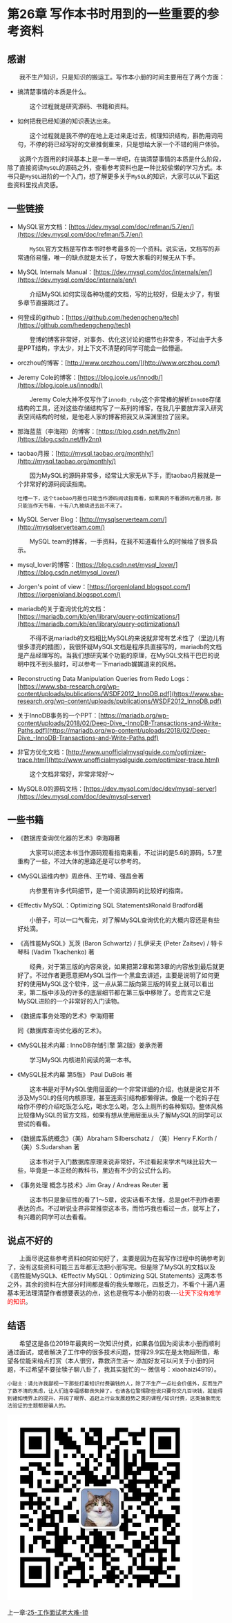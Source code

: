 # 第26章 写作本书时用到的一些重要的参考资料
## 感谢
&emsp;&emsp;我不生产知识，只是知识的搬运工。写作本小册的时间主要用在了两个方面：

- 搞清楚事情的本质是什么。
    
    &emsp;&emsp;这个过程就是研究源码、书籍和资料。

- 如何把我已经知道的知识表达出来。

    &emsp;&emsp;这个过程就是我不停的在地上走过来走过去，梳理知识结构，斟酌用词用句，不停的将已经写好的文章推倒重来，只是想给大家一个不错的用户体验。

&emsp;&emsp;这两个方面用的时间基本上是一半一半吧，在搞清楚事情的本质是什么阶段，除了直接阅读`MySQL`的源码之外，查看参考资料也是一种比较偷懒的学习方式。本书只是`MySQL`进阶的一个入门，想了解更多关于`MySQL`的知识，大家可以从下面这些资料里找点灵感。

## 一些链接
- MySQL官方文档：[https://dev.mysql.com/doc/refman/5.7/en/](https://dev.mysql.com/doc/refman/5.7/en/)

    &emsp;&emsp;`MySQL`官方文档是写作本书时参考最多的一个资料。说实话，文档写的非常通俗易懂，唯一的缺点就是太长了，导致大家看的时候无从下手。
    
- MySQL Internals Manual：[https://dev.mysql.com/doc/internals/en/](https://dev.mysql.com/doc/internals/en/)

    &emsp;&emsp;介绍MySQL如何实现各种功能的文档，写的比较好，但是太少了，有很多章节直接跳过了。
    
- 何登成的github：[https://github.com/hedengcheng/tech](https://github.com/hedengcheng/tech)
    
    &emsp;&emsp;登博的博客非常好，对事务、优化这讨论的细节也非常多，不过由于大多是PPT结构，字太少，对上下文不清楚的同学可能会一脸懵逼。
    
- orczhou的博客：[http://www.orczhou.com/](http://www.orczhou.com/)
- Jeremy Cole的博客：[https://blog.jcole.us/innodb/](https://blog.jcole.us/innodb/)

    &emsp;&emsp;Jeremy Cole大神不仅写作了`innodb_ruby`这个非常棒的解析`InnoDB`存储结构的工具，还对这些存储结构写了一系列的博客，在我几乎要放弃深入研究表空间结构的时候，是他老人家的博客把我又从深渊里拉了回来。

- 那海蓝蓝（李海翔）的博客：[https://blog.csdn.net/fly2nn](https://blog.csdn.net/fly2nn)
- taobao月报：[http://mysql.taobao.org/monthly/](http://mysql.taobao.org/monthly/)

    &emsp;&emsp;因为MySQL的源码非常多，经常让大家无从下手，而taobao月报就是一个非常好的源码阅读指南。
    
    ```
    吐槽一下，这个taobao月报也只能当作源码阅读指南看，如果真的不看源码光看月报，那只能当作天书看，十有八九被绕进去出不来了。
    ```
    
- MySQL Server Blog：[http://mysqlserverteam.com/](http://mysqlserverteam.com/)

    &emsp;&emsp;MySQL team的博客，一手资料，在我不知道看什么的时候给了很多启示。

- mysql_lover的博客：[https://blog.csdn.net/mysql_lover/](https://blog.csdn.net/mysql_lover/)
- Jorgen's point of view：[https://jorgenloland.blogspot.com/](https://jorgenloland.blogspot.com/)
- mariadb的关于查询优化的文档：[https://mariadb.com/kb/en/library/query-optimizations/](https://mariadb.com/kb/en/library/query-optimizations/)
    
    &emsp;&emsp;不得不说mariadb的文档相比MySQL的来说就非常有艺术性了（里边儿有很多漂亮的插图），我很怀疑MySQL文档是程序员直接写的，mariadb的文档是产品经理写的。当我们想研究某个功能的原理，在MySQL文档干巴巴的说明中找不到头脑时，可以参考一下mariadb娓娓道来的风格。

- Reconstructing Data Manipulation Queries from Redo Logs：[https://www.sba-research.org/wp-content/uploads/publications/WSDF2012_InnoDB.pdf](https://www.sba-research.org/wp-content/uploads/publications/WSDF2012_InnoDB.pdf)
- 关于InnoDB事务的一个PPT：[https://mariadb.org/wp-content/uploads/2018/02/Deep-Dive_-InnoDB-Transactions-and-Write-Paths.pdf](https://mariadb.org/wp-content/uploads/2018/02/Deep-Dive_-InnoDB-Transactions-and-Write-Paths.pdf)
- 非官方优化文档：[http://www.unofficialmysqlguide.com/optimizer-trace.html](http://www.unofficialmysqlguide.com/optimizer-trace.html)

    &emsp;&emsp;这个文档非常好，非常非常好～

- MySQL8.0的源码文档：[https://dev.mysql.com/doc/dev/mysql-server](https://dev.mysql.com/doc/dev/mysql-server)
    
## 一些书籍
- 《数据库查询优化器的艺术》李海翔著
    
    &emsp;&emsp;大家可以把这本书当作源码观看指南来看，不过讲的是5.6的源码，5.7里重构了一些，不过大体的思路还是可以参考的。

- 《MySQL运维内参》周彦伟、王竹峰、强昌金著
    
    &emsp;&emsp;内参里有许多代码细节，是一个阅读源码的比较好的指南。

- 《Effectiv MySQL：Optimizing SQL Statements》Ronald Bradford著

    &emsp;&emsp;小册子，可以一口气看完，对了解MySQL查询优化的大概内容还是有些好处滴。
    
- 《高性能MySQL》瓦茨 (Baron Schwartz) / 扎伊采夫 (Peter Zaitsev) / 特卡琴科 (Vadim Tkachenko) 著
    
    &emsp;&emsp;经典，对于第三版的内容来说，如果把第2章和第3章的内容放到最后就更好了。不过作者更愿意把MySQL当作一个黑盒去讲述，主要是说明了如何更好的使用MySQL这个软件，这一点从第二版向第三版的转变上就可以看出来，第二版中涉及的许多的底层细节都在第三版中移除了。总而言之它是MySQL进阶的一个非常好的入门读物。

- 《数据库事务处理的艺术》李海翔著

    同《数据库查询优化器的艺术》。
    
- 《MySQL技术内幕 : InnoDB存储引擎 第2版》姜承尧著

    &emsp;&emsp;学习MySQL内核进阶阅读的第一本书。
    
- 《MySQL技术内幕 第5版》 Paul DuBois 著

    &emsp;&emsp;这本书是对于MySQL使用层面的一个非常详细的介绍，也就是说它并不涉及MySQL的任何内核原理，甚至连索引结构都懒得讲。像是一个老妈子在给你不停的介绍吃饭怎么吃，喝水怎么喝，怎么上厕所的各种絮叨。整体风格比较像MySQL的官方文档，如果有想从使用层面从头了解MySQL的同学可以尝试的看看。
    
- 《数据库系统概念》（美）Abraham Silberschatz / （美）Henry F.Korth / （美）S.Sudarshan 著
    
    &emsp;&emsp;这本书对于入门数据库原理来说非常好，不过看起来学术气味比较大一些，毕竟是一本正经的教科书，里边有不少的公式什么的。

- 《事务处理 概念与技术》Jim Gray / Andreas Reuter 著
    
    &emsp;&emsp;这本书只是象征性的看了1～5章，说实话看不太懂，总是get不到作者要表达的点。不过听说业界非常推崇这本书，而恰巧我也看过一点，就写上了，有兴趣的同学可以去看看。

## 说点不好的
&emsp;&emsp;上面尽说这些参考资料如何如何好了，主要是因为在我写作过程中的确参考到了，没有这些资料可能三五年都无法把小册写完。但是除了MySQL的文档以及《高性能MySQL》、《Effectiv MySQL：Optimizing SQL Statements》这两本书之外，其余的资料在大部分时间都是看的我头晕眼花，四肢乏力，不看个十遍八遍基本无法理清楚作者想要表达的点，这也是我写本小册的初衷---<span style="color:red">让天下没有难学的知识</span>。

## 结语
&emsp;&emsp;希望这是各位2019年最爽的一次知识付费，如果各位因为阅读本小册而顺利通过面试，或者解决了工作中的很多技术问题，觉得29.9实在是太物超所值，希望各位能来给点打赏（本人很穷，靠救济生活～ 添加好友可以问关于小册的问题，不过希望不要扯犊子聊八卦了，我其实挺忙的～ 微信号：xiaohaizi4919）。

```
小贴士：请允许我鄙视一下那些打着知识付费骗钱的人，除了不生产一点社会价值外，反而生产了数不清的焦虑，让人们连幸福感都丧失掉了。也请各位警惕那些说只要你交几百块钱，就能得到诸如境界上的提升、开阔了眼界、追赶上行业发展趋势之类的课程/知识付费，这类抽象而无法验证的主题都是骗人的。
```
![](images/26-01.png)

<div STYLE="page-break-after: always;"></div>


上一章:[25-工作面试老大难-锁](./25-工作面试老大难-锁.md)
